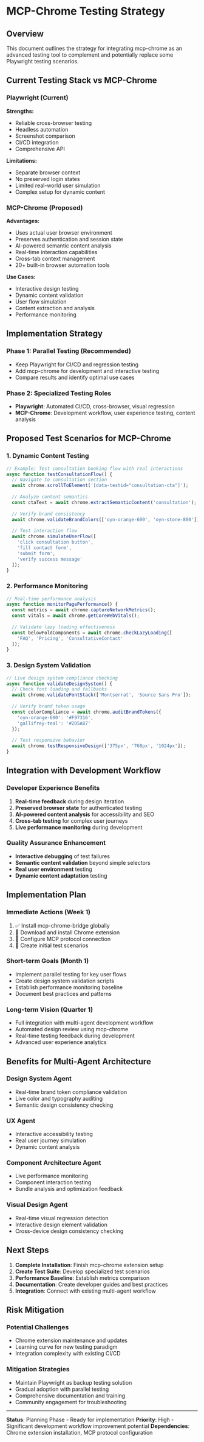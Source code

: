 # MCP-Chrome Testing Strategy

## Overview
This document outlines the strategy for integrating mcp-chrome as an advanced testing tool to complement and potentially replace some Playwright testing scenarios.

## Current Testing Stack vs MCP-Chrome

### Playwright (Current)
**Strengths:**
- Reliable cross-browser testing
- Headless automation
- Screenshot comparison
- CI/CD integration
- Comprehensive API

**Limitations:**
- Separate browser context
- No preserved login states
- Limited real-world user simulation
- Complex setup for dynamic content

### MCP-Chrome (Proposed)
**Advantages:**
- Uses actual user browser environment
- Preserves authentication and session state
- AI-powered semantic content analysis
- Real-time interaction capabilities
- Cross-tab context management
- 20+ built-in browser automation tools

**Use Cases:**
- Interactive design testing
- Dynamic content validation
- User flow simulation
- Content extraction and analysis
- Performance monitoring

## Implementation Strategy

### Phase 1: Parallel Testing (Recommended)
- Keep Playwright for CI/CD and regression testing
- Add mcp-chrome for development and interactive testing
- Compare results and identify optimal use cases

### Phase 2: Specialized Testing Roles
- **Playwright**: Automated CI/CD, cross-browser, visual regression
- **MCP-Chrome**: Development workflow, user experience testing, content analysis

## Proposed Test Scenarios for MCP-Chrome

### 1. Dynamic Content Testing
```javascript
// Example: Test consultation booking flow with real interactions
async function testConsultationFlow() {
  // Navigate to consultation section
  await chrome.scrollToElement('[data-testid="consultation-cta"]');
  
  // Analyze content semantics
  const ctaText = await chrome.extractSemanticContent('consultation');
  
  // Verify brand consistency
  await chrome.validateBrandColors(['oyn-orange-600', 'oyn-stone-800']);
  
  // Test interaction flow
  await chrome.simulateUserFlow([
    'click consultation button',
    'fill contact form',
    'submit form',
    'verify success message'
  ]);
}
```

### 2. Performance Monitoring
```javascript
// Real-time performance analysis
async function monitorPagePerformance() {
  const metrics = await chrome.captureNetworkMetrics();
  const vitals = await chrome.getCoreWebVitals();
  
  // Validate lazy loading effectiveness
  const belowFoldComponents = await chrome.checkLazyLoading([
    'FAQ', 'Pricing', 'ConsultativeContact'
  ]);
}
```

### 3. Design System Validation
```javascript
// Live design system compliance checking
async function validateDesignSystem() {
  // Check font loading and fallbacks
  await chrome.validateFontStack(['Montserrat', 'Source Sans Pro']);
  
  // Verify brand token usage
  const colorCompliance = await chrome.auditBrandTokens({
    'oyn-orange-600': '#F97316',
    'gallifrey-teal': '#2D5A87'
  });
  
  // Test responsive behavior
  await chrome.testResponsiveDesign(['375px', '768px', '1024px']);
}
```

## Integration with Development Workflow

### Developer Experience Benefits
1. **Real-time feedback** during design iteration
2. **Preserved browser state** for authenticated testing
3. **AI-powered content analysis** for accessibility and SEO
4. **Cross-tab testing** for complex user journeys
5. **Live performance monitoring** during development

### Quality Assurance Enhancement
- **Interactive debugging** of test failures
- **Semantic content validation** beyond simple selectors
- **Real user environment** testing
- **Dynamic content adaptation** testing

## Implementation Plan

### Immediate Actions (Week 1)
1. ✅ Install mcp-chrome-bridge globally
2. 🔄 Download and install Chrome extension
3. 🔄 Configure MCP protocol connection
4. 🔄 Create initial test scenarios

### Short-term Goals (Month 1)
- Implement parallel testing for key user flows
- Create design system validation scripts
- Establish performance monitoring baseline
- Document best practices and patterns

### Long-term Vision (Quarter 1)
- Full integration with multi-agent development workflow
- Automated design review using mcp-chrome
- Real-time testing feedback during development
- Advanced user experience analytics

## Benefits for Multi-Agent Architecture

### Design System Agent
- Real-time brand token compliance validation
- Live color and typography auditing
- Semantic design consistency checking

### UX Agent
- Interactive accessibility testing
- Real user journey simulation
- Dynamic content analysis

### Component Architecture Agent
- Live performance monitoring
- Component interaction testing
- Bundle analysis and optimization feedback

### Visual Design Agent
- Real-time visual regression detection
- Interactive design element validation
- Cross-device design consistency checking

## Next Steps

1. **Complete Installation**: Finish mcp-chrome extension setup
2. **Create Test Suite**: Develop specialized test scenarios
3. **Performance Baseline**: Establish metrics comparison
4. **Documentation**: Create developer guides and best practices
5. **Integration**: Connect with existing multi-agent workflow

## Risk Mitigation

### Potential Challenges
- Chrome extension maintenance and updates
- Learning curve for new testing paradigm
- Integration complexity with existing CI/CD

### Mitigation Strategies
- Maintain Playwright as backup testing solution
- Gradual adoption with parallel testing
- Comprehensive documentation and training
- Community engagement for troubleshooting

---

**Status**: Planning Phase - Ready for implementation
**Priority**: High - Significant development workflow improvement potential
**Dependencies**: Chrome extension installation, MCP protocol configuration